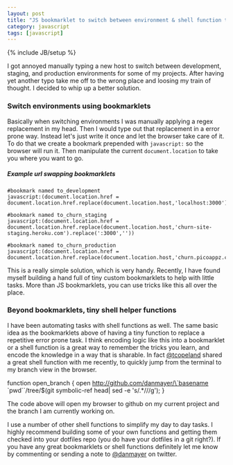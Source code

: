 ```yaml
---
layout: post
title: "JS bookmarklet to switch between environment & shell function to open branch in github"
category: javascript
tags: [javascript]
---
```

{% include JB/setup %}

I got annoyed manually typing a new host to switch between development, staging, and production environments for some of my projects. After having yet another typo take me off to the wrong place and loosing my train of thought. I decided to whip up a better solution.

### Switch environments using bookmarklets

Basically when switching environments I was manually applying a regex replacement in my head. Then I would type out that replacement in a error prone way. Instead let's just write it once and let the browser take care of it. To do that we create a bookmark prepended with `javascript:` so the browser will run it. Then manipulate the current `document.location` to take you where you want to go.

##### Example url swapping bookmarklets


    #bookmark named to_development
    javascript:(document.location.href = document.location.href.replace(document.location.host,'localhost:3000'))
    	
    #bookmark named to_churn_staging
    javascript:(document.location.href = document.location.href.replace(document.location.host,'churn-site-staging.heroku.com').replace(':3000',''))
    	
    #bookmark named to_churn_production
    javascript:(document.location.href = document.location.href.replace(document.location.host,'churn.picoappz.com').replace(':3000',''))
	
This is a really simple solution, which is very handy. Recently, I have found myself building a hand full of tiny custom bookmarklets to help with little tasks. More than JS bookmarklets, you can use tricks like this all over the place.

### Beyond bookmarklets, tiny shell helper functions

I have been automating tasks with shell functions as well. The same basic idea as the bookmarklets above of having a tiny function to replace a repetitive error prone task. I think encoding logic like this into a bookmarklet or a shell function is a great way to remember the tricks you learn, and encode the knowledge in a way that is sharable. In fact [@tcopeland](https://twitter.com/tcopeland) shared a great shell function with me recently, to quickly jump from the terminal to my branch view in the browser.

function open_branch { open http://github.com/danmayer/\`basename \`pwd\`\`/tree/$(git symbolic-ref head| sed -e 's/.*\///g'); }

The code above will open my browser to github on my current project and the branch I am currently working on.

I use a number of other shell functions to simplify my day to day tasks. I highly recommend building some of your own functions and getting them checked into your dotfiles repo (you do have your dotfiles in a git right?). If you have any great bookmarklets or shell functions definitely let me know by commenting or sending a note to [@danmayer](http://twitter.com/danmayer) on twitter.
